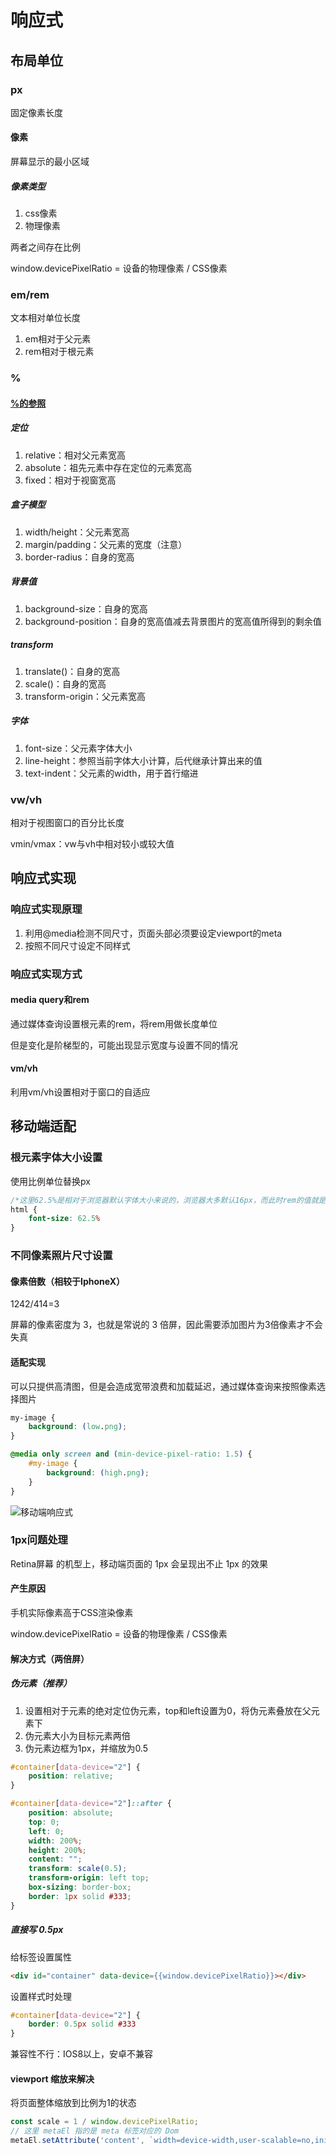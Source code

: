 # 响应式

## 布局单位

### px

固定像素长度

#### 像素

屏幕显示的最小区域

##### 像素类型

1. css像素
2. 物理像素

两者之间存在比例

window.devicePixelRatio = 设备的物理像素 / CSS像素

### em/rem

文本相对单位长度

1. em相对于父元素
2. rem相对于根元素

### %

#### [%的参照](https://juejin.cn/post/6844903613798547469#heading-2)

##### 定位

1. relative：相对父元素宽高
2. absolute：祖先元素中存在定位的元素宽高
3. fixed：相对于视窗宽高

##### 盒子模型

1. width/height：父元素宽高
2. margin/padding：父元素的宽度（注意）
3. border-radius：自身的宽高

##### 背景值

1. background-size：自身的宽高
2. background-position：自身的宽高值减去背景图片的宽高值所得到的剩余值

##### transform

1. translate()：自身的宽高
2. scale()：自身的宽高
3. transform-origin：父元素宽高

##### 字体

1. font-size：父元素字体大小
2. line-height：参照当前字体大小计算，后代继承计算出来的值
3. text-indent：父元素的width，用于首行缩进

### vw/vh

相对于视图窗口的百分比长度

vmin/vmax：vw与vh中相对较小或较大值

## 响应式实现

### 响应式实现原理

1. 利用@media检测不同尺寸，页面头部必须要设定viewport的meta
2. 按照不同尺寸设定不同样式

### 响应式实现方式

#### media query和rem

通过媒体查询设置根元素的rem，将rem用做长度单位

但是变化是阶梯型的，可能出现显示宽度与设置不同的情况

#### vm/vh

利用vm/vh设置相对于窗口的自适应

## 移动端适配

### 根元素字体大小设置

使用比例单位替换px

```css
/*这里62.5%是相对于浏览器默认字体大小来说的，浏览器大多默认16px，而此时rem的值就是10px。*/
html {
    font-size: 62.5%
}
```

### 不同像素照片尺寸设置

#### 像素倍数（相较于IphoneX）

1242/414=3

屏幕的像素密度为 3，也就是常说的 3 倍屏，因此需要添加图片为3倍像素才不会失真

#### 适配实现

可以只提供高清图，但是会造成宽带浪费和加载延迟，通过媒体查询来按照像素选择图片

```css
my-image {
    background: (low.png);
}

@media only screen and (min-device-pixel-ratio: 1.5) {
    #my-image {
        background: (high.png);
    }
}
```

![移动端响应式](assets/06-移动端响应式.png)

### 1px问题处理

Retina屏幕 的机型上，移动端页面的 1px 会呈现出不止 1px 的效果

#### 产生原因

手机实际像素高于CSS渲染像素

window.devicePixelRatio = 设备的物理像素 / CSS像素

#### 解决方式（两倍屏）

##### 伪元素（推荐）

1. 设置相对于元素的绝对定位伪元素，top和left设置为0，将伪元素叠放在父元素下
2. 伪元素大小为目标元素两倍
3. 伪元素边框为1px，并缩放为0.5

```css
#container[data-device="2"] {
    position: relative;
}

#container[data-device="2"]::after {
    position: absolute;
    top: 0;
    left: 0;
    width: 200%;
    height: 200%;
    content: "";
    transform: scale(0.5);
    transform-origin: left top;
    box-sizing: border-box;
    border: 1px solid #333;
}
```

##### 直接写 0.5px

给标签设置属性

```html
<div id="container" data-device={{window.devicePixelRatio}}></div>
```

设置样式时处理

```css
#container[data-device="2"] {
    border: 0.5px solid #333
}
```

兼容性不行：IOS8以上，安卓不兼容

#### viewport 缩放来解决

将页面整体缩放到比例为1的状态

```js
const scale = 1 / window.devicePixelRatio;
// 这里 metaEl 指的是 meta 标签对应的 Dom
metaEl.setAttribute('content', `width=device-width,user-scalable=no,initial-scale=${scale},maximum-scale=${scale},minimum-scale=${scale}`);
```
